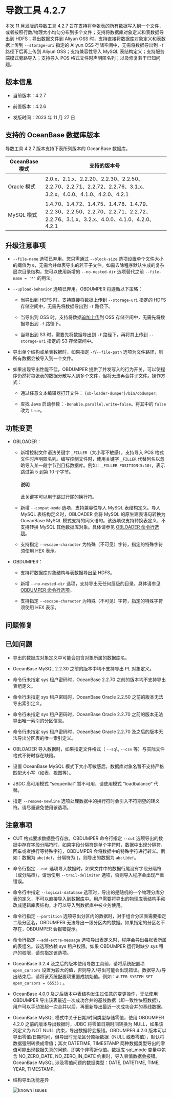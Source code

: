 # 导数工具 4.2.7

本次 11 月发版的导数工具 4.2.7 旨在支持将单张表的所有数据写入到一个文件，或者按照行数/物理大小均匀分布到多个文件；支持将数据库对象定义和表数据导出到 HDFS；导出数据文件到 Aliyun OSS 时，支持直接将数据库对象定义和表数据上传到 `--storage-uri` 指定的 Aliyun OSS 存储空间中，无需将数据导出到 `-f` 路径下后再上传到 Aliyun OSS；支持兼容性导入 MySQL 表结构定义；支持服务端模式旁路导入；支持导入 POS 格式文件时声明匿名列；以及修复若干已知问题。

## 版本信息

* 当前版本：4.2.7

* 前置版本：4.2.6

* 发版时间：2023 年 11 月 27 日

## 支持的 OceanBase 数据库版本

导数工具 4.2.7 版本支持下表所列版本的 OceanBase 数据库。

| OceanBase 模式|支持的版本号|
|-------------------------|---------------------------|
| Oracle 模式 | 2.0.x、2.1.x、2.2.20、2.2.30、2.2.50、2.2.70、2.2.71、2.2.72、2.2.76、3.1.x、3.2.x、4.0.0、4.1.0、4.2.0、4.2.1                   |
| MySQL 模式  | 1.4.70、1.4.72、1.4.75、1.4.78、1.4.79、2.2.30、2.2.50、2.2.70、2.2.71、2.2.72、2.2.76、3.1.x、3.2.x、4.0.0、4.1.0、4.2.0、4.2.1 |

## 升级注意事项

* `--file-name` 选项已弃用。您只需通过 `--block-size` 选项设置单个文件大小的阈值为 `0`，无需合并单表导出的若干子文件。如需去除程序默认生成的复杂层次目录结构，您可以使用新增的 `--no-nested-dir` 选项替代之前 `--file-name = '*'` 的用法。

* `--upload-behavior` 选项已弃用。OBDUMPER 将遵循以下策略：

  * 当导出到 HDFS 时，支持直接将数据上传到 `--storage-uri` 指定的 HDFS 存储空间中，无需先将数据导出到 `-f` 路径下。

  * 当导出到 OSS 时，支持将数据[追加上传](https://help.aliyun.com/zh/oss/user-guide/append-upload-11?spm=a2c4g.11186623.0.i7)到 OSS 存储空间中，无需先将数据导出到 `-f` 路径下。

  * 当导出到 S3 时，需要先将数据导出到 `-f` 路径下，再将其上传到 `--storage-uri` 指定的 S3 存储空间中。

* 导出单个结构或单表数据时，如果指定 `-f`/`--file-path` 选项为文件路径，则所有数据会被导入到一个文件。

* 如果出现导出性能不佳，OBDUMPER 提供了并发写入的行为开关，可以使程序仍然将每张表的数据分散写入到多个文件，但将无法再合并子文件。操作方式：

  * 通过任意文本编辑器打开文件： `{ob-loader-dumper}/bin/obdumper`。

  * 查找 Java 启动参数：`-Denable.parallel.write=false`。将其中的 `false` 改为 `true`。

## 功能变更  

* OBLOADER：

  * 新增控制文件语法关键字 `_FILLER`（大小写不敏感），支持导入 POS 格式文件时声明匿名列。编写控制文件时，使用关键字 `_FILLER` 代替列名以忽略导入某一段字节到目标数据库。例如：`_FILLER POSITION(5:10)`，表示跳过第 5 到第 10 个字节。

     <main id="notice" type='explain'>
       <h4>说明</h4>
       <p>此关键字可以用于跳过行尾的换行符。</p>
     </main>

  * 新增 `--compat-mode` 选项，支持兼容性导入 MySQL 表结构定义。导入 MySQL 表结构定义时，OBLOADER 会将 MySQL 的原生建表语句转换为 OceanBase MySQL 模式支持的同义语句。该选项仅支持转换表定义，不支持转换 MySQL 其他数据库对象。具体请参见 [OBLOADER 命令行选项](../../../500.OBLOADER/200.obloader-command-line-options.md)。

  * 支持指定 `--escape-character` 为特殊（不可见）字符，指定的特殊字符须使用 HEX 表示。

* OBDUMPER：

  * 支持将数据库对象结构与表数据导出至 HDFS。
  
  * 新增 `--no-nested-dir` 选项，支持导出无任何层级的目录。具体请参见 [OBDUMPER 命令行选项](../../../600.OBDUMPER/200.obdumper-command-line-options.md)。

  * 支持指定 `--escape-character` 为特殊（不可见）字符，指定的特殊字符须使用 HEX 表示。

## 问题修复



## 已知问题

* 导出的数据库对象定义中可能会包含对象所属的数据库名。

* OceanBase MySQL 2.2.30 之前的版本中均不支持导出 PL 对象定义。

* 命令行未指定 sys 租户密码时，OceanBase 2.2.70 之前的版本均不支持导出表组定义。

* 命令行未指定 sys 租户密码时，OceanBase Oracle 2.2.50 之前的版本无法导出索引定义。

* 命令行未指定 sys 租户密码时，OceanBase Oracle  2.2.70 之前的版本无法导出唯一索引的分区信息。

* 命令行未指定 sys 租户密码时，OceanBase Oracle 2.2.70 及之后的版本无法导出分区表的唯一索引定义。

* OBLOADER 导入数据时，如果指定文件格式（ `--sql`, `--csv` 等）与实际文件格式不符时存在缺陷。

* 设置 OceanBase MySQL 模式下大小写敏感后，数据库对象名暂不支持严格匹配大小写（如表、视图等）。

* JBDC 高可用模式 “sequential” 暂不可用，请使用模式 “loadbalance” 代替。

* 指定 `--remove-newline` 选项处理数据中的换行符时会引入不符期望的转义符。请尽量避免使用该选项。

## 注意事项

* CUT 格式要求数据整行存放。OBDUMPER 命令行指定 `--cut` 选项导出的数据中存在字段分隔符时，如果字段分隔符是单个字符时，数据中出现分隔符、回车或者换行等特殊字符，OBDUMPER 会将数据中的特殊字符进行转义。例如：数据为 `abc|def`，分隔符为 `|`，则导出的数据为 `abc\|def`。

* 命令行指定 `--cut` 选项导入数据时，如果文件中的数据行尾没有字段分隔符（或分隔串），请勿使用 `--trail-delimiter` 选项，否则导入程序会出现严重错误。

* 命令行中指定 `--logical-database` 选项时，导出的是随机的一个物理分库分表的定义，不可以直接导入到数据库中。用户需要将导出的物理库表结构手动改成逻辑库表结构，才可以导入到数据库中被业务使用。

* 命令行指定 `--partition` 选项导出分区内的数据时，对于组合分区表需要指定二级分区名，OBDUMPER 无法导出一级分区内的数据。如果指定的分区名不存在，OBDUMPER 会报错提示。

* 命令行指定 `--add-extra-message` 选项导出表定义时，程序会导出每张表所属的表组名。该选项依赖 sys 租户权限。如果 OBDUMPER 运行时缺少 sys 租户的权限，请勿指定该选项。

* OceanBase 3.2.4 及之后的版本使用导数工具前，请将系统配置项 `open_cursors` 设置为较大的值，否则导入/导出可能会出现错误。数据导入/导出结束后，请将该系统配置项重置成初始值。例如：`ALTER SYSTEM SET open_cursors = 65535；`。

* OceanBase 4.0.0 及之后版本中表结构发生过任意的变更操作，无法使用 OBDUMPER 导出该表最近一次成功合并的基线数据（即一致性快照数据），用户可以手动发起一次合并以后，再重新导出最近一次成功合并的基线数据。

* OceanBase MySQL 模式中关于日期/时间类型存储零值，使用 OBDUMPER 4.2.0 之前的版本导出数据时，JDBC 将零值日期时间转换为 NULL，如果该列定义为 NOT NULL 约束，导出数据将会报错。OBDUMPER 4.2.0 版本可以导出零值/日期时间，但导出时无法区分原始数据（NULL 或者零值），默认将数据强制转换成零值；其次 DATETIME, TIMESTAMP 两种数据类型导出的零值可能出现数据失真的问题，即某个非零近似值。数据库 sql_mode 变量中包含 NO_ZERO_DATE, NO_ZERO_IN_DATE 约束时，导入零值数据会报错。OceanBase MySQL 涉及零值问题的数据类型：DATE, DATETIME, TIME, YEAR, TIMESTAMP。

* 结构导出功能差异
  
  ![known issues](https://obbusiness-private.oss-cn-shanghai.aliyuncs.com/doc/img/obloaderobdumper/420/known%20issues.png)
